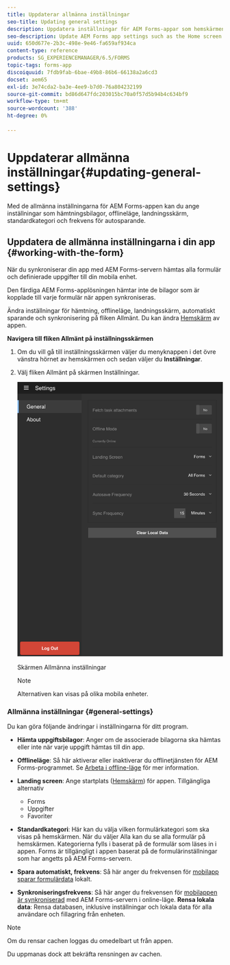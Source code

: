 ```yaml
---
title: Uppdaterar allmänna inställningar
seo-title: Updating general settings
description: Uppdatera inställningar för AEM Forms-appar som hemskärmen och hämta starpunkter och alternativ för bilagor
seo-description: Update AEM Forms app settings such as the Home screen and fetch Startpoints and attachments options
uuid: 650d677e-2b3c-498e-9e46-fa659af934ca
content-type: reference
products: SG_EXPERIENCEMANAGER/6.5/FORMS
topic-tags: forms-app
discoiquuid: 7fdb9fab-6bae-49b8-86b6-66138a2a6cd3
docset: aem65
exl-id: 3e74cda2-ba3e-4ee9-b7d0-76a804232199
source-git-commit: bd86d647fdc203015bc70a0f57d5b94b4c634bf9
workflow-type: tm+mt
source-wordcount: '388'
ht-degree: 0%

---
```


# Uppdaterar allmänna inställningar{#updating-general-settings}

Med de allmänna inställningarna för AEM Forms-appen kan du ange inställningar som hämtningsbilagor, offlineläge, landningsskärm, standardkategori och frekvens för autosparande.

## Uppdatera de allmänna inställningarna i din app {#working-with-the-form}

När du synkroniserar din app med AEM Forms-servern hämtas alla formulär och definierade uppgifter till din mobila enhet.

Den färdiga AEM Forms-applösningen hämtar inte de bilagor som är kopplade till varje formulär när appen synkroniseras.

Ändra inställningar för hämtning, offlineläge, landningsskärm, automatiskt sparande och synkronisering på fliken Allmänt. Du kan ändra [Hemskärm](../../forms/using/home-screen.md) av appen.

**Navigera till fliken Allmänt på inställningsskärmen**

1. Om du vill gå till inställningsskärmen väljer du menyknappen i det övre vänstra hörnet av hemskärmen och sedan väljer du **Inställningar**.
1. Välj fliken Allmänt på skärmen Inställningar.

   ![Allmänna inställningar i AEM Forms-appen](assets/gen-settings-1.png)

   Skärmen Allmänna inställningar

   >[!NOTE]
   >
   >Alternativen kan visas på olika mobila enheter.

### Allmänna inställningar {#general-settings}

Du kan göra följande ändringar i inställningarna för ditt program.

* **Hämta uppgiftsbilagor**: Anger om de associerade bilagorna ska hämtas eller inte när varje uppgift hämtas till din app.
* **Offlineläge**: Så här aktiverar eller inaktiverar du offlinetjänsten för AEM Forms-programmet. Se [Arbeta i offline-läge](/help/forms/using/work-offline-mode.md) för mer information.
* **Landing screen**: Ange startplats ([Hemskärm](../../forms/using/home-screen.md)) för appen.
Tillgängliga alternativ

   * Forms
   * Uppgifter
   * Favoriter

* **Standardkategori**: Här kan du välja vilken formulärkategori som ska visas på hemskärmen. När du väljer Alla kan du se alla formulär på hemskärmen. Kategorierna fylls i baserat på de formulär som läses in i appen. Forms är tillgängligt i appen baserat på de formulärinställningar som har angetts på AEM Forms-servern.

* **Spara automatiskt, frekvens**: Så här anger du frekvensen för [mobilapp sparar formulärdata](../../forms/using/autosave-data-app.md) lokalt.
* **Synkroniseringsfrekvens**: Så här anger du frekvensen för [mobilappen är synkroniserad](../../forms/using/sync-app.md) med AEM Forms-servern i online-läge.
  **Rensa lokala data**: Rensa databasen, inklusive inställningar och lokala data för alla användare och fillagring från enheten.

>[!NOTE]
>
>Om du rensar cachen loggas du omedelbart ut från appen.
>
>Du uppmanas dock att bekräfta rensningen av cachen.
